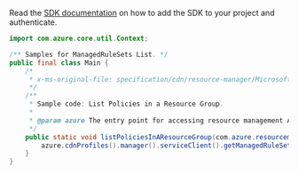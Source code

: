 Read the [SDK documentation](https://github.com/Azure/azure-sdk-for-java/blob/azure-resourcemanager_2.15.0/sdk/resourcemanager/azure-resourcemanager/README.md) on how to add the SDK to your project and authenticate.

```java
import com.azure.core.util.Context;

/** Samples for ManagedRuleSets List. */
public final class Main {
    /*
     * x-ms-original-file: specification/cdn/resource-manager/Microsoft.Cdn/stable/2021-06-01/examples/WafListManagedRuleSets.json
     */
    /**
     * Sample code: List Policies in a Resource Group.
     *
     * @param azure The entry point for accessing resource management APIs in Azure.
     */
    public static void listPoliciesInAResourceGroup(com.azure.resourcemanager.AzureResourceManager azure) {
        azure.cdnProfiles().manager().serviceClient().getManagedRuleSets().list(Context.NONE);
    }
}
```

